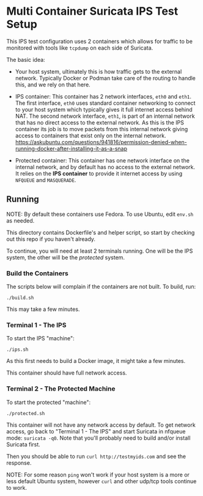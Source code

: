# Multi Container Suricata IPS Test Setup

This IPS test configuration uses 2 containers which allows for traffic
to be monitored with tools like `tcpdump` on each side of Suricata.

The basic idea:

- Your host system, ultimately this is how traffic gets to the
  external network. Typically Docker or Podman take care of the
  routing to handle this, and we rely on that here.
  
- IPS container: This container has 2 network interfaces, `eth0` and
  `eth1`. The first interface, `eth0` uses standard container
  networking to connect to your host system which typically gives it
  full internet access behind NAT. The second network interface,
  `eth1`, is part of an internal network that has no direct access to
  the external network. As this is the IPS container its job is to
  move packets from this internal network giving access to containers
  that exist only on the internal network.
  https://askubuntu.com/questions/941816/permission-denied-when-running-docker-after-installing-it-as-a-snap
- Protected container: This container has one network interface on the
  internal network, and by default has no access to the external
  network. It relies on the **IPS container** to provide it internet
  access by using `NFQUEUE` and `MASQUERADE`.

## Running

NOTE: By default these containers use Fedora. To use Ubuntu, edit
`env.sh` as needed.

This directory contains Dockerfile's and helper script, so start by
checking out this repo if you haven't already.

To continue, you will need at least 2 terminals running. One will be
the IPS system, the other will be the *protected* system.

### Build the Containers

The scripts below will complain if the containers are not built. To build, run:

```
./build.sh
```

This may take a few minutes.

### Terminal 1 - The IPS

To start the IPS "machine":

```
./ips.sh
```

As this first needs to build a Docker image, it might take a few
minutes.

This container should have full network access.

### Terminal 2 - The Protected Machine

To start the protected "machine":

```
./protected.sh
```

This container will not have any network access by default. To get
network access, go back to "Terminal 1 - The IPS" and start Suricata
in nfqueue mode: `suricata -q0`. Note that you'll probably need to
build and/or install Suricata first.

Then you should be able to run `curl http://testmyids.com` and see the
response.

NOTE: For some reason `ping` won't work if your host system is a more
or less default Ubuntu system, however `curl` and other udp/tcp tools
continue to work.
